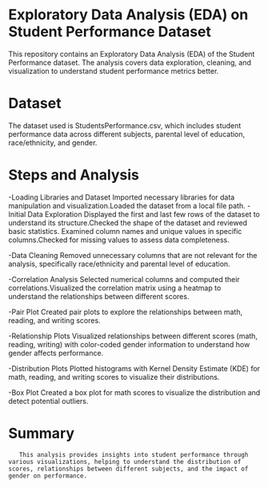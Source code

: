 # Exploratory Data Analysis (EDA) on Student Performance Dataset

This repository contains an Exploratory Data Analysis (EDA) of the Student Performance dataset. The analysis covers data exploration, cleaning, and visualization to understand student performance metrics better.

# Dataset

The dataset used is StudentsPerformance.csv, which includes student performance data across different subjects, parental level of education, race/ethnicity, and gender.

# Steps and Analysis

 -Loading Libraries and Dataset
       Imported necessary libraries for data manipulation and visualization.Loaded the dataset from a local file path.
 -Initial Data Exploration
       Displayed the first and last few rows of the dataset to understand its structure.Checked the shape of the dataset and reviewed basic statistics.
Examined column names and unique values in specific columns.Checked for missing values to assess data completeness.

 -Data Cleaning
       Removed unnecessary columns that are not relevant for the analysis, specifically race/ethnicity and parental level of education.
 
 -Correlation Analysis
       Selected numerical columns and computed their correlations.Visualized the correlation matrix using a heatmap to understand the relationships between different scores.
 
 -Pair Plot
       Created pair plots to explore the relationships between math, reading, and writing scores.
 
 -Relationship Plots
       Visualized relationships between different scores (math, reading, writing) with color-coded gender information to understand how gender affects performance.
 
 -Distribution Plots
       Plotted histograms with Kernel Density Estimate (KDE) for math, reading, and writing scores to visualize their distributions.
 
 -Box Plot
       Created a box plot for math scores to visualize the distribution and detect potential outliers.
       
# Summary

       This analysis provides insights into student performance through various visualizations, helping to understand the distribution of scores, relationships between different subjects, and the impact of gender on performance.
